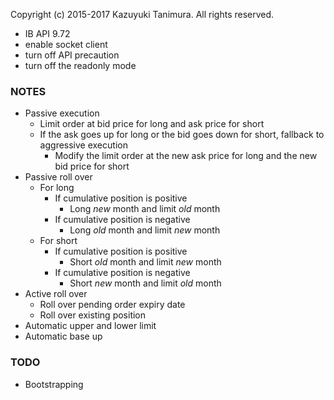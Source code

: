 Copyright (c) 2015-2017 Kazuyuki Tanimura. All rights reserved.

* IB API 9.72
* enable socket client
* turn off API precaution
* turn off the readonly mode

### NOTES
- Passive execution
  - Limit order at bid price for long and ask price for short
  - If the ask goes up for long or the bid goes down for short, fallback to aggressive execution
    - Modify the limit order at the new ask price for long and the new bid price for short
- Passive roll over
  - For long
    - If cumulative position is positive
      - Long *new* month and limit *old* month
    - If cumulative position is negative
      - Long *old* month and limit *new* month
  - For short
    - If cumulative position is positive
      - Short *old* month and limit *new* month
    - If cumulative position is negative
      - Short *new* month and limit *old* month
- Active roll over
  - Roll over pending order expiry date
  - Roll over existing position
- Automatic upper and lower limit
- Automatic base up

### TODO
- Bootstrapping

